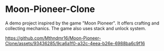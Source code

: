 # Moon-Pioneer-Clone
 A demo project inspired by the game "Moon Pioneer". It offers crafting and collecting mechanics. The game also uses stack and unlock system. 





https://github.com/Mthndmr16/Moon-Pioneer-Clone/assets/93436285/9ca6a1f0-a32c-4eea-b26e-6988ba6c9f16

